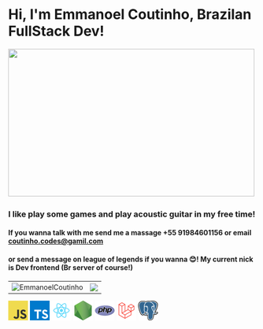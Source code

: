# Hi, I'm Emmanoel Coutinho, Brazilan FullStack Dev!

<img src="https://tenor.com/view/yasuo-gif-20239256.gif" width="500" height="300" />

### I like play some games and play acoustic guitar in my free time!
#### If you wanna talk with me send me a massage +55 91984601156 or email coutinho.codes@gamil.com
#### or send a message on league of legends if you wanna 😊! My current nick is Dev frontend (Br server of course!)

<center>
  <table>
    <tr>
      <td><img width="400px" align="center" src="https://github-readme-stats.vercel.app/api?username=EmmanoelCoutinho&show_icons=true&theme=material-palenight" alt="EmmanoelCoutinho" /></td>
<td><img width="370px" align="center" src="https://github-readme-stats.vercel.app/api/top-langs/?username=EmmanoelCoutinho&hide=html&layout=compact&theme=material-palenight" /></td>
</tr>   
  </table>
</center>

<p align="left">
 <code><img height="40" src="https://raw.githubusercontent.com/github/explore/80688e429a7d4ef2fca1e82350fe8e3517d3494d/topics/javascript/javascript.png"></code>
  <code><img height="40" src="https://raw.githubusercontent.com/github/explore/80688e429a7d4ef2fca1e82350fe8e3517d3494d/topics/typescript/typescript.png"></code>
 <code><img height="40" src="https://raw.githubusercontent.com/github/explore/80688e429a7d4ef2fca1e82350fe8e3517d3494d/topics/react/react.png"></code>
 <code><img height="40" src="https://raw.githubusercontent.com/github/explore/80688e429a7d4ef2fca1e82350fe8e3517d3494d/topics/nodejs/nodejs.png"></code>
 <code><img height="40" src="https://raw.githubusercontent.com/github/explore/80688e429a7d4ef2fca1e82350fe8e3517d3494d/topics/php/php.png"></code>
 <code><img height="40" src="https://raw.githubusercontent.com/github/explore/80688e429a7d4ef2fca1e82350fe8e3517d3494d/topics/laravel/laravel.png"></code>
 <code><img height="40" src="https://raw.githubusercontent.com/github/explore/80688e429a7d4ef2fca1e82350fe8e3517d3494d/topics/postgresql/postgresql.png"></code>
